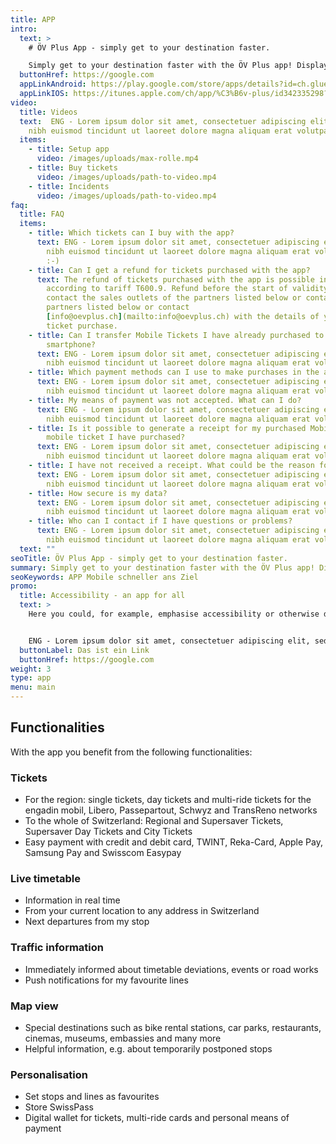 ```yaml
---
title: APP
intro:
  text: >
    # ÖV Plus App - simply get to your destination faster.

    Simply get to your destination faster with the ÖV Plus app! Display connections to any destination in Switzerland and buy the right ticket. The app can be compiled according to your personal needs.
  buttonHref: https://google.com
  appLinkAndroid: https://play.google.com/store/apps/details?id=ch.glue.android.mezi
  appLinkIOS: https://itunes.apple.com/ch/app/%C3%B6v-plus/id342335298?mt=8
video:
  title: Videos
  text:  ENG - Lorem ipsum dolor sit amet, consectetuer adipiscing elit, sed diam nonummy
    nibh euismod tincidunt ut laoreet dolore magna aliquam erat volutpat.
  items:
    - title: Setup app
      video: /images/uploads/max-rolle.mp4
    - title: Buy tickets
      video: /images/uploads/path-to-video.mp4
    - title: Incidents
      video: /images/uploads/path-to-video.mp4
faq:
  title: FAQ
  items:
    - title: Which tickets can I buy with the app?
      text: ENG - Lorem ipsum dolor sit amet, consectetuer adipiscing elit, sed diam nonummy
        nibh euismod tincidunt ut laoreet dolore magna aliquam erat volutpat.
        :-)
    - title: Can I get a refund for tickets purchased with the app?
      text: The refund of tickets purchased with the app is possible in accordance with the
        according to tariff T600.9. Refund before the start of validity. Please
        contact the sales outlets of the partners listed below or contact
        partners listed below or contact
        [info@oevplus.ch](mailto:info@oevplus.ch) with the details of your ticket purchase.
        ticket purchase.
    - title: Can I transfer Mobile Tickets I have already purchased to another smartphone?
        smartphone?
      text: ENG - Lorem ipsum dolor sit amet, consectetuer adipiscing elit, sed diam nonummy
        nibh euismod tincidunt ut laoreet dolore magna aliquam erat volutpat.
    - title: Which payment methods can I use to make purchases in the app?
      text: ENG - Lorem ipsum dolor sit amet, consectetuer adipiscing elit, sed diam nonummy
        nibh euismod tincidunt ut laoreet dolore magna aliquam erat volutpat.
    - title: My means of payment was not accepted. What can I do?
      text: ENG - Lorem ipsum dolor sit amet, consectetuer adipiscing elit, sed diam nonummy
        nibh euismod tincidunt ut laoreet dolore magna aliquam erat volutpat.
    - title: Is it possible to generate a receipt for my purchased Mobile Ticket?
        mobile ticket I have purchased?
      text: ENG - Lorem ipsum dolor sit amet, consectetuer adipiscing elit, sed diam nonummy
        nibh euismod tincidunt ut laoreet dolore magna aliquam erat volutpat.
    - title: I have not received a receipt. What could be the reason for that?
      text: ENG - Lorem ipsum dolor sit amet, consectetuer adipiscing elit, sed diam nonummy
        nibh euismod tincidunt ut laoreet dolore magna aliquam erat volutpat.
    - title: How secure is my data?
      text: ENG - Lorem ipsum dolor sit amet, consectetuer adipiscing elit, sed diam nonummy
        nibh euismod tincidunt ut laoreet dolore magna aliquam erat volutpat.
    - title: Who can I contact if I have questions or problems?
      text: ENG - Lorem ipsum dolor sit amet, consectetuer adipiscing elit, sed diam nonummy
        nibh euismod tincidunt ut laoreet dolore magna aliquam erat volutpat.
  text: ""
seoTitle: ÖV Plus App - simply get to your destination faster.
summary: Simply get to your destination faster with the ÖV Plus app! Display connections to any destination in Switzerland and buy the right ticket. The app can be compiled according to your personal needs.
seoKeywords: APP Mobile schneller ans Ziel
promo:
  title: Accessibility - an app for all
  text: >
    Here you could, for example, emphasise accessibility or otherwise describe an important feature of the app. You could also link something here (access4all, article in a magazine, or similar).


    ENG - Lorem ipsum dolor sit amet, consectetuer adipiscing elit, sed diam nonummy nibh euismod tincidunt ut laoreet dolore magna aliquam erat volutpat. Ut wisi enim ad minim veniam, quis nostrud exerci tation ullamcorper suscipit lobortis nisl ut aliquip ex ENG - Lorem ipsum dolor sit amet, consectetuer adipiscing elit, sed diam nonummy nibh euismod tincidunt ut laoreet dolore magna aliquam erat volutpat...
  buttonLabel: Das ist ein Link
  buttonHref: https://google.com
weight: 3
type: app
menu: main
---
```


## Functionalities
With the app you benefit from the following functionalities:

### Tickets
- For the region: single tickets, day tickets and multi-ride tickets for the engadin mobil, Libero, Passepartout, Schwyz and TransReno networks
- To the whole of Switzerland: Regional and Supersaver Tickets, Supersaver Day Tickets and City Tickets
- Easy payment with credit and debit card, TWINT, Reka-Card, Apple Pay, Samsung Pay and Swisscom Easypay

### Live timetable
- Information in real time
- From your current location to any address in Switzerland
- Next departures from my stop

### Traffic information
- Immediately informed about timetable deviations, events or road works
- Push notifications for my favourite lines

### Map view
- Special destinations such as bike rental stations, car parks, restaurants, cinemas, museums, embassies and many more
- Helpful information, e.g. about temporarily postponed stops

### Personalisation
- Set stops and lines as favourites
- Store SwissPass
- Digital wallet for tickets, multi-ride cards and personal means of payment
